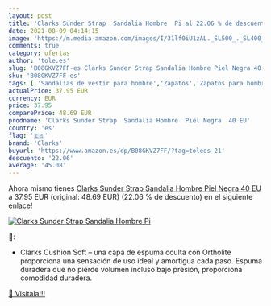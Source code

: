 ```yaml
---
layout: post
title: 'Clarks Sunder Strap  Sandalia Hombre  Pi al 22.06 % de descuento'
date: 2021-08-09 04:14:15
image: 'https://m.media-amazon.com/images/I/31lf0iU1zAL._SL500_._SL400_.jpg'
comments: true
category: ofertas
author: 'tole.es'
slug: 'B08GKVZ7FF-es Clarks Sunder Strap Sandalia Hombre Piel Negra 40 EU'
sku: 'B08GKVZ7FF-es'
tags: [ 'Sandalias de vestir para hombre','Zapatos','Zapatos para hombre','Zapatos y complementos','clarks','sandalia', ]
actualPrice: 37.95 EUR
currency: EUR
price: 37.95
comparePrice: 48.69 EUR
prodname: 'Clarks Sunder Strap  Sandalia Hombre  Piel Negra  40 EU'
country: 'es'
flag: '🇪🇸'
brand: 'Clarks'
buyurl: 'https://www.amazon.es/dp/B08GKVZ7FF/?tag=tolees-21'
descuento: '22.06'
average: '45.08'
---
```


Ahora mismo tienes [Clarks Sunder Strap  Sandalia Hombre  Piel Negra  40 EU](https://www.amazon.es/dp/B08GKVZ7FF/?tag=tolees-21) a 37.95 EUR (original: 48.69 EUR) (22.06 %  de descuento) en el siguiente enlace!

[![Clarks Sunder Strap  Sandalia Hombre  Pi](https://m.media-amazon.com/images/I/31lf0iU1zAL._SL500_._SL400_.jpg)](https://www.amazon.es/dp/B08GKVZ7FF/?tag=tolees-21)

🔎:

- Clarks Cushion Soft – una capa de espuma oculta con Ortholite proporciona una sensación de uso ideal y amortigua cada paso. Espuma duradera que no pierde volumen incluso bajo presión, proporciona comodidad duradera.

[🛒 Visítala!!!](https://www.amazon.es/dp/B08GKVZ7FF/?tag=tolees-21)
